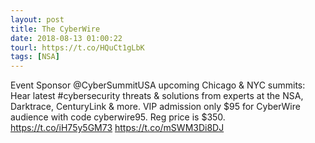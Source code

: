 ```yaml
---
layout: post
title: The CyberWire
date: 2018-08-13 01:00:22
tourl: https://t.co/HQuCt1gLbK
tags: [NSA]
---
```

Event Sponsor @CyberSummitUSA upcoming Chicago &amp; NYC summits: Hear latest #cybersecurity threats &amp; solutions from experts at the NSA, Darktrace, CenturyLink &amp; more. VIP admission only $95 for CyberWire audience with code cyberwire95. Reg price is $350. https://t.co/iH75y5GM73 https://t.co/mSWM3Di8DJ